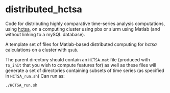 # distributed_hctsa
Code for distributing highly comparative time-series analysis computations, using [hctsa](), on a computing cluster using pbs or slurm using Matlab (and without linking to a mySQL database).

A template set of files for Matlab-based distributed computing for *hctsa* calculations on a cluster with `qsub`.

The parent directory should contain an `HCTSA.mat` file (produced with `TS_init` that you wish to compute features for) as well as these files will generate a set of directories containing subsets of time series (as specified in `HCTSA_run.sh`)
Can run as:
```bash
./HCTSA_run.sh
```
